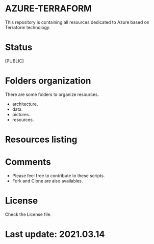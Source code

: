 
# AZURE-TERRAFORM

This repository is containing all resources dedicated to Azure based on Terraform technology. 

# Status

[PUBLIC]

# Folders organization

There are some folders to organize resources.

- architecture.
- data.
- pictures.
- resources.

# Resources listing

# Comments

- Please feel free to contribute to these scripts. 
- Fork and Clone are also availables.

# License

Check the License file.

# Last update: 2021.03.14
